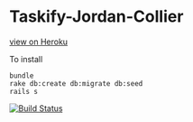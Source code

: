# Taskify-Jordan-Collier

[view on Heroku](http://taskify-it.herokuapp.com/)

To install

```
bundle
rake db:create db:migrate db:seed
rails s
```
[![Build Status](https://travis-ci.org/JordanCollier/Gcamp-Jordan-Collier.svg)](https://travis-ci.org/JordanCollier/Gcamp-Jordan-Collier)
